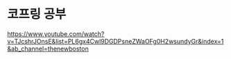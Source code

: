 # 코프링 공부

https://www.youtube.com/watch?v=TJcshrJOnsE&list=PL6gx4Cwl9DGDPsneZWaOFg0H2wsundyGr&index=1&ab_channel=thenewboston
